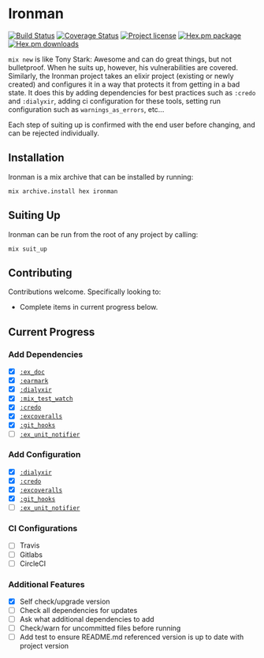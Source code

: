 # Ironman

[![Build Status](https://travis-ci.com/TheFirstAvenger/ironman.svg?branch=master)](https://travis-ci.com/TheFirstAvenger/ironman)
[![Coverage Status](https://coveralls.io/repos/github/TheFirstAvenger/ironman/badge.svg?branch=master)](https://coveralls.io/github/TheFirstAvenger/ironman?branch=master)
[![Project license](https://img.shields.io/hexpm/l/ironman.svg)](https://unlicense.org/)
[![Hex.pm package](https://img.shields.io/hexpm/v/ironman.svg)](https://hex.pm/packages/ironman)
[![Hex.pm downloads](https://img.shields.io/hexpm/dt/ironman.svg)](https://hex.pm/packages/ironman)

`mix new` is like Tony Stark: Awesome and can do great things, but not bulletproof. When he suits up, however, his vulnerabilities are covered. Similarly, the Ironman project takes an elixir project (existing or newly created) and configures it in a way that protects it from getting in a bad state. It does this by adding dependencies for best practices such as `:credo` and `:dialyxir`, adding ci configuration for these tools, setting run configuration such as `warnings_as_errors`, etc...

Each step of suiting up is confirmed with the end user before changing, and can be rejected individually.

## Installation

Ironman is a mix archive that can be installed by running:

`mix archive.install hex ironman`

## Suiting Up

Ironman can be run from the root of any project by calling:

`mix suit_up`

## Contributing

Contributions welcome. Specifically looking to:

* Complete items in current progress below.

## Current Progress

### Add Dependencies

* [X] [`:ex_doc`](https://github.com/elixir-lang/ex_doc)
* [X] [`:earmark`](https://github.com/pragdave/earmark)
* [X] [`:dialyxir`](https://github.com/jeremyjh/dialyxir)
* [X] [`:mix_test_watch`](https://github.com/lpil/mix-test.watch)
* [X] [`:credo`](https://github.com/rrrene/credo)
* [X] [`:excoveralls`](https://github.com/parroty/excoveralls)
* [X] [`:git_hooks`](https://github.com/qgadrian/elixir_git_hooks)
* [ ] [`:ex_unit_notifier`](https://github.com/navinpeiris/ex_unit_notifier)

### Add Configuration

* [X] [`:dialyxir`](https://github.com/jeremyjh/dialyxir)
* [X] [`:credo`](https://github.com/rrrene/credo)
* [X] [`:excoveralls`](https://github.com/parroty/excoveralls)
* [X] [`:git_hooks`](https://github.com/qgadrian/elixir_git_hooks)
* [ ] [`:ex_unit_notifier`](https://github.com/navinpeiris/ex_unit_notifier)

### CI Configurations

* [ ] Travis
* [ ] Gitlabs
* [ ] CircleCI

### Additional Features

* [X] Self check/upgrade version
* [ ] Check all dependencies for updates
* [ ] Ask what additional dependencies to add
* [ ] Check/warn for uncommitted files before running
* [ ] Add test to ensure README.md referenced version is up to date with project version
